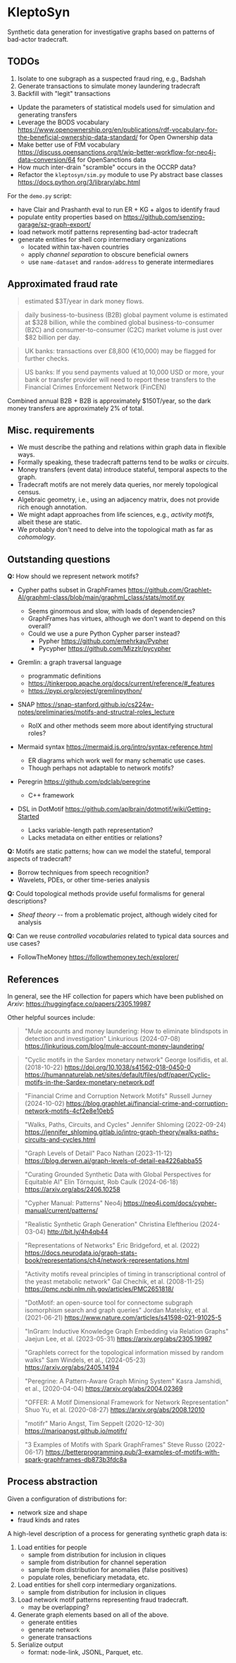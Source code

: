 # KleptoSyn

Synthetic data generation for investigative graphs based on patterns
of bad-actor tradecraft.


## TODOs

  1. Isolate to one subgraph as a suspected fraud ring, e.g., Badshah
  2. Generate transactions to simulate money laundering tradecraft
  3. Backfill with "legit" transactions



  * Update the parameters of statistical models used for simulation and generating transfers
  * Leverage the BODS vocabulary <https://www.openownership.org/en/publications/rdf-vocabulary-for-the-beneficial-ownership-data-standard/> for Open Ownership data
  * Make better use of FtM vocabulary <https://discuss.opensanctions.org/t/wip-better-workflow-for-neo4j-data-conversion/64> for OpenSanctions data
  * How much inter-drain "scramble" occurs in the OCCRP data?
  * Refactor the `kleptosyn/sim.py` module to use Py abstract base classes <https://docs.python.org/3/library/abc.html>

For the `demo.py` script:

  - have Clair and Prashanth eval to run ER + KG + algos to identify fraud
  - populate entity properties based on <https://github.com/senzing-garage/sz-graph-export/>
  - load network motif patterns representing bad-actor tradecraft
  - generate entities for shell corp intermediary organizations
     + located within tax-haven countries
     + apply _channel separation_ to obscure beneficial owners
     + use `name-dataset` and `random-address` to generate intermediares


## Approximated fraud rate

> estimated $3T/year in dark money flows.

> daily business-to-business (B2B) global payment volume is estimated
  at $328 billion, while the combined global business-to-consumer
  (B2C) and consumer-to-consumer (C2C) market volume is just over $82
  billion per day.

> UK banks: transactions over £8,800 (€10,000) may be flagged for
  further checks.

> US banks: If you send payments valued at 10,000 USD or more, your
  bank or transfer provider will need to report these transfers to the
  Financial Crimes Enforcement Network (FinCEN)

Combined annual B2B + B2B is approximately $150T/year, so the dark
money transfers are approximately 2% of total.


## Misc. requirements

  * We must describe the pathing and relations within graph data in flexible ways.
  * Formally speaking, these tradecraft patterns tend to be _walks_ or _circuits_.
  * Money transfers (event data) introduce stateful, temporal aspects to the graph.
  * Tradecraft motifs are not merely data queries, nor merely topological census.
  * Algebraic geometry, i.e., using an adjacency matrix, does not provide rich enough annotation.
  * We might adapt approaches from life sciences, e.g., _activity motifs_, albeit these are static.
  * We probably don't need to delve into the topological math as far as _cohomology_.


## Outstanding questions

**Q:** How should we represent network motifs?

  - Cypher paths subset in GraphFrames <https://github.com/Graphlet-AI/graphml-class/blob/main/graphml_class/stats/motif.py>
    + Seems ginormous and slow, with loads of dependencies?
    + GraphFrames has virtues, although we don't want to depend on this overall?
    + Could we use a pure Python Cypher parser instead?
      - Pypher <https://github.com/emehrkay/Pypher>
      - Pycypher <https://github.com/Mizzlr/pycypher>

  - Gremlin: a graph traversal language
    + programmatic definitions
    + <https://tinkerpop.apache.org/docs/current/reference/#_features>
    + <https://pypi.org/project/gremlinpython/>

  - SNAP <https://snap-stanford.github.io/cs224w-notes/preliminaries/motifs-and-structral-roles_lecture>
    + RoIX and other methods seem more about identifying structural roles?

  - Mermaid syntax <https://mermaid.js.org/intro/syntax-reference.html>
    + ER diagrams which work well for many schematic use cases.
    + Though perhaps not adaptable to network motifs?

  - Peregrin <https://github.com/pdclab/peregrine>
    + C++ framework

  - DSL in DotMotif <https://github.com/aplbrain/dotmotif/wiki/Getting-Started>
    + Lacks variable-length path representation?
    + Lacks metadata on either entities or relations?


**Q:** Motifs are static patterns; how can we model the stateful, temporal aspects of tradecraft?
  - Borrow techniques from speech recognition?
  - Wavelets, PDEs, or other time-series analysis

**Q:** Could topological methods provide useful formalisms for general descriptions?

  - _Sheaf theory_ -- from a problematic project, although widely cited for analysis


**Q:** Can we reuse _controlled vocabularies_ related to typical data sources and use cases?

  - FollowTheMoney <https://followthemoney.tech/explorer/>


## References

In general, see the HF collection for papers which have been published on _Arxiv_:
<https://huggingface.co/papers/2305.19987>

Other helpful sources include:

> "Mule accounts and money laundering: How to eliminate blindspots in detection and investigation"
Linkurious (2024-07-08)
<https://linkurious.com/blog/mule-account-money-laundering/>

> "Cyclic motifs in the Sardex monetary network"
George Iosifidis, et al. (2018-10-22)
<https://doi.org/10.1038/s41562-018-0450-0>
<https://humannaturelab.net/sites/default/files/pdf/paper/Cyclic-motifs-in-the-Sardex-monetary-network.pdf>

> "Financial Crime and Corruption Network Motifs"
Russell Jurney (2024-10-02)
<https://blog.graphlet.ai/financial-crime-and-corruption-network-motifs-4cf2e8e10eb5>

> "Walks, Paths, Circuits, and Cycles"
Jennifer Shloming (2022-09-24)
<https://jennifer_shloming.gitlab.io/intro-graph-theory/walks-paths-circuits-and-cycles.html>

> "Graph Levels of Detail"
Paco Nathan (2023-11-12)
<https://blog.derwen.ai/graph-levels-of-detail-ea4226abba55>

> "Curating Grounded Synthetic Data with Global Perspectives for Equitable AI"
Elin Törnquist, Rob Caulk (2024-06-18)
<https://arxiv.org/abs/2406.10258>

> "Cypher Manual: Patterns"
Neo4j
<https://neo4j.com/docs/cypher-manual/current/patterns/>

> "Realistic Synthetic Graph Generation"
Christina Eleftheriou (2024-03-04)
<http://bit.ly/4h4qb44>

> "Representations of Networks"
Eric Bridgeford, et al. (2022)
<https://docs.neurodata.io/graph-stats-book/representations/ch4/network-representations.html>

> "Activity motifs reveal principles of timing in transcriptional control of the yeast metabolic network"
Gal Chechik, et al.  (2008-11-25)
<https://pmc.ncbi.nlm.nih.gov/articles/PMC2651818/>

> "DotMotif: an open-source tool for connectome subgraph isomorphism search and graph queries"
Jordan Matelsky, et al. (2021-06-21)
<https://www.nature.com/articles/s41598-021-91025-5>

> "InGram: Inductive Knowledge Graph Embedding via Relation Graphs"
Jaejun Lee, et al. (2023-05-31)
<https://arxiv.org/abs/2305.19987>

> "Graphlets correct for the topological information missed by random walks"
Sam Windels, et al., (2024-05-23)
<https://arxiv.org/abs/2405.14194>

> "Peregrine: A Pattern-Aware Graph Mining System"
Kasra Jamshidi, et al., (2020-04-04)
<https://arxiv.org/abs/2004.02369>

> "OFFER: A Motif Dimensional Framework for Network Representation"
Shuo Yu, et al. (2020-08-27)
<https://arxiv.org/abs/2008.12010>

> "motifr"
Mario Angst, Tim Seppelt (2020-12-30)
<https://marioangst.github.io/motifr/>

> "3 Examples of Motifs with Spark GraphFrames"
Steve Russo (2022-06-17)
<https://betterprogramming.pub/3-examples-of-motifs-with-spark-graphframes-db873b3fdc8a>


## Process abstraction

Given a configuration of distributions for:
  - network size and shape
  - fraud kinds and rates

A high-level description of a process for generating synthetic graph
data is:

  1. Load entities for people
     - sample from distribution for inclusion in cliques
     - sample from distribution for channel seperation
     - sample from distribution for anomalies (false positives)
     - populate roles, beneficiary metadata, etc.
  2. Load entities for shell corp intermediary organizations.
     - sample from distribution for inclusion in cliques
  3. Load network motif patterns representing fraud tradecraft.
     - may be overlapping?
  4. Generate graph elements based on all of the above.
     - generate entities
     - generate network
     - generate transactions
  5. Serialize output
     - format: node-link, JSONL, Parquet, etc.
